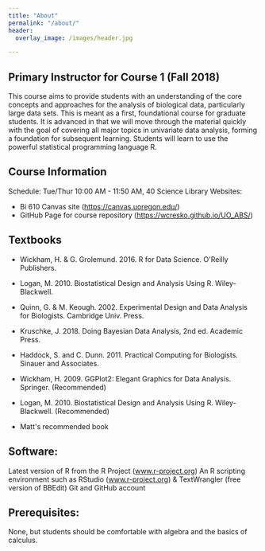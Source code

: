 ```yaml
---
title: "About"
permalink: "/about/"
header:
  overlay_image: /images/header.jpg

---
```


## Primary Instructor for Course 1 (Fall 2018)
This course aims to provide students with an understanding of the core concepts and approaches for the analysis of biological data, particularly large data sets. This is meant as a first, foundational course for graduate students. It is advanced in that we will move through the material quickly with the goal of covering all major topics in univariate data analysis, forming a foundation for subsequent learning. Students will learn to use the powerful statistical programming language R.

## Course Information
Schedule: Tue/Thur 10:00 AM - 11:50 AM, 40 Science Library
Websites:
 - Bi 610 Canvas site (https://canvas.uoregon.edu/)
 - GitHub Page for course repository (https://wcresko.github.io/UO_ABS/)

## Textbooks
* Wickham, H. & G. Grolemund. 2016. R for Data Science. O'Reilly Publishers.
* Logan, M. 2010. Biostatistical Design and Analysis Using R. Wiley-Blackwell.
* Quinn, G. & M. Keough. 2002. Experimental Design and Data Analysis for Biologists. Cambridge Univ. Press.
* Kruschke, J. 2018. Doing Bayesian Data Analysis, 2nd ed. Academic Press.

* Haddock, S. and C. Dunn. 2011. Practical Computing for Biologists. Sinauer and Associates.
* Wickham, H. 2009. GGPlot2: Elegant Graphics for Data Analysis. Springer. (Recommended)
* Logan, M. 2010. Biostatistical Design and Analysis Using R. Wiley-Blackwell. (Recommended)
* Matt's recommended book

## Software:
Latest version of R from the R Project (www.r-project.org)
An R scripting environment such as RStudio (www.r-project.org) & TextWrangler (free version of BBEdit)
Git and GitHub account

## Prerequisites:
None, but students should be comfortable with algebra and the basics of calculus.
